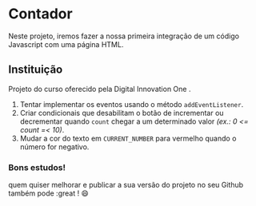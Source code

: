 # Contador
Neste projeto, iremos fazer a nossa primeira integração de um código Javascript com uma página HTML.

## Instituição
Projeto do curso oferecido pela Digital Innovation One .

1. Tentar implementar os eventos usando o método `addEventListener`. 
2. Criar condicionais que desabilitam o botão de incrementar ou decrementar quando `count` chegar a um determinado valor *(ex.: 0 <= count =< 10)*.
3. Mudar a cor do texto em `CURRENT_NUMBER` para vermelho quando o número for negativo.

### Bons estudos!
quem quiser melhorar e publicar a sua versão do projeto no seu Github também pode :great ! :smile:
